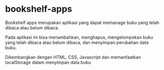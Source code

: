 # bookshelf-apps
Bookshelf apps merupakan aplikasi yang dapat memanage buku yang telah dibaca atau belum dibaca. 

Pada aplikasi ini bisa menambahkan, menghapus, mengelompokan buku yang telah dibaca atau belum dibaca, dan menyimpan perubahan data buku. 

Dikembangkan dengan HTML, CSS, Javascript dan memanfaatkan localStorage dalam menyimpan data buku
